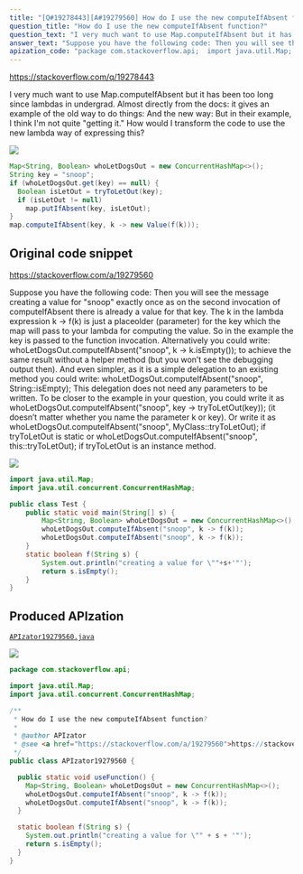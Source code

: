 ```yaml
---
title: "[Q#19278443][A#19279560] How do I use the new computeIfAbsent function?"
question_title: "How do I use the new computeIfAbsent function?"
question_text: "I very much want to use Map.computeIfAbsent but it has been too long since lambdas in undergrad. Almost directly from the docs: it gives an example of the old way to do things: And the new way: But in their example, I think I'm not quite \"getting it.\"  How would I transform the code to use the new lambda way of expressing this?"
answer_text: "Suppose you have the following code: Then you will see the message creating a value for \"snoop\" exactly once as on the second invocation of computeIfAbsent there is already a value for that key. The k in the lambda expression k -> f(k) is just a placeolder (parameter) for the key which the map will pass to your lambda for computing the value. So in the example the key is passed to the function invocation. Alternatively you could write: whoLetDogsOut.computeIfAbsent(\"snoop\", k -> k.isEmpty()); to achieve the same result without a helper method (but you won’t see the debugging output then). And even simpler, as it is a simple delegation to an existing method you could write: whoLetDogsOut.computeIfAbsent(\"snoop\", String::isEmpty); This delegation does not need any parameters to be written. To be closer to the example in your question, you could write it as whoLetDogsOut.computeIfAbsent(\"snoop\", key -> tryToLetOut(key)); (it doesn’t matter whether you name the parameter k or key). Or write it as whoLetDogsOut.computeIfAbsent(\"snoop\", MyClass::tryToLetOut); if tryToLetOut is static or whoLetDogsOut.computeIfAbsent(\"snoop\", this::tryToLetOut); if tryToLetOut is an instance method."
apization_code: "package com.stackoverflow.api;  import java.util.Map; import java.util.concurrent.ConcurrentHashMap;  /**  * How do I use the new computeIfAbsent function?  *  * @author APIzator  * @see <a href=\"https://stackoverflow.com/a/19279560\">https://stackoverflow.com/a/19279560</a>  */ public class APIzator19279560 {    public static void useFunction() {     Map<String, Boolean> whoLetDogsOut = new ConcurrentHashMap<>();     whoLetDogsOut.computeIfAbsent(\"snoop\", k -> f(k));     whoLetDogsOut.computeIfAbsent(\"snoop\", k -> f(k));   }    static boolean f(String s) {     System.out.println(\"creating a value for \\\"\" + s + '\"');     return s.isEmpty();   } }"
---
```


https://stackoverflow.com/q/19278443

I very much want to use Map.computeIfAbsent but it has been too long since lambdas in undergrad.
Almost directly from the docs: it gives an example of the old way to do things:
And the new way:
But in their example, I think I&#x27;m not quite &quot;getting it.&quot;  How would I transform the code to use the new lambda way of expressing this?


<div class="code-logo"><img src="/stackoverflow.png" /></div>

```java
Map<String, Boolean> whoLetDogsOut = new ConcurrentHashMap<>();
String key = "snoop";
if (whoLetDogsOut.get(key) == null) {
  Boolean isLetOut = tryToLetOut(key);
  if (isLetOut != null)
    map.putIfAbsent(key, isLetOut);
}
map.computeIfAbsent(key, k -> new Value(f(k)));
```


## Original code snippet

https://stackoverflow.com/a/19279560

Suppose you have the following code:
Then you will see the message creating a value for &quot;snoop&quot; exactly once as on the second invocation of computeIfAbsent there is already a value for that key. The k in the lambda expression k -&gt; f(k) is just a placeolder (parameter) for the key which the map will pass to your lambda for computing the value. So in the example the key is passed to the function invocation.
Alternatively you could write: whoLetDogsOut.computeIfAbsent(&quot;snoop&quot;, k -&gt; k.isEmpty()); to achieve the same result without a helper method (but you won’t see the debugging output then). And even simpler, as it is a simple delegation to an existing method you could write: whoLetDogsOut.computeIfAbsent(&quot;snoop&quot;, String::isEmpty); This delegation does not need any parameters to be written.
To be closer to the example in your question, you could write it as whoLetDogsOut.computeIfAbsent(&quot;snoop&quot;, key -&gt; tryToLetOut(key)); (it doesn’t matter whether you name the parameter k or key). Or write it as whoLetDogsOut.computeIfAbsent(&quot;snoop&quot;, MyClass::tryToLetOut); if tryToLetOut is static or whoLetDogsOut.computeIfAbsent(&quot;snoop&quot;, this::tryToLetOut); if tryToLetOut is an instance method.

<div class="code-logo"><img src="/stackoverflow.png" /></div>

```java
import java.util.Map;
import java.util.concurrent.ConcurrentHashMap;

public class Test {
    public static void main(String[] s) {
        Map<String, Boolean> whoLetDogsOut = new ConcurrentHashMap<>();
        whoLetDogsOut.computeIfAbsent("snoop", k -> f(k));
        whoLetDogsOut.computeIfAbsent("snoop", k -> f(k));
    }
    static boolean f(String s) {
        System.out.println("creating a value for \""+s+'"');
        return s.isEmpty();
    }
}
```

## Produced APIzation

[`APIzator19279560.java`](https://github.com/blind-papers/apization-temp-data/raw/main/search/APIzator19279560.java)

<div class="code-logo"><img src="/apizator.png" /></div>

```java
package com.stackoverflow.api;

import java.util.Map;
import java.util.concurrent.ConcurrentHashMap;

/**
 * How do I use the new computeIfAbsent function?
 *
 * @author APIzator
 * @see <a href="https://stackoverflow.com/a/19279560">https://stackoverflow.com/a/19279560</a>
 */
public class APIzator19279560 {

  public static void useFunction() {
    Map<String, Boolean> whoLetDogsOut = new ConcurrentHashMap<>();
    whoLetDogsOut.computeIfAbsent("snoop", k -> f(k));
    whoLetDogsOut.computeIfAbsent("snoop", k -> f(k));
  }

  static boolean f(String s) {
    System.out.println("creating a value for \"" + s + '"');
    return s.isEmpty();
  }
}

```